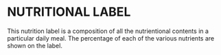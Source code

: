 # NUTRITIONAL LABEL
 This nutrition label is a composition of all the nutrientional contents in a particular daily meal.
 The percentage of each of the various nutrients are shown on the label.